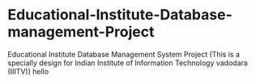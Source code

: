 # Educational-Institute-Database-management-Project
Educational Institute Database Management System Project (This is a specially design for Indian Institute of Information Technology vadodara (IIITV))
hello
